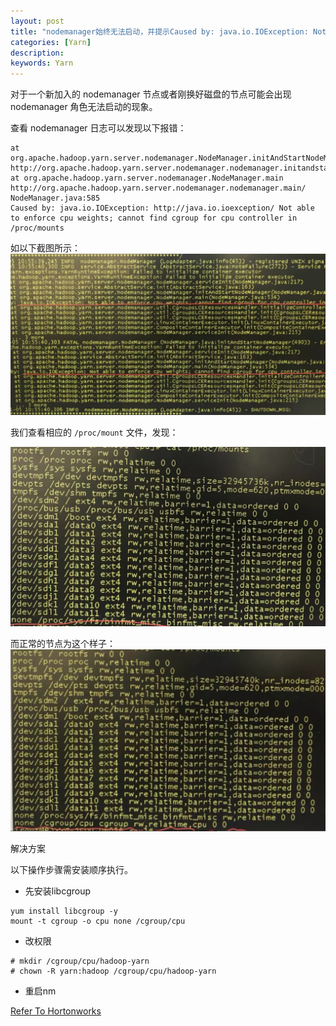 ```yaml
---
layout: post
title: "nodemanager始终无法启动，并提示Caused by: java.io.IOException: Not able to enforce cpu weights; cannot find cgroup for cpu controller in /proc/mounts"
categories: [Yarn]
description: 
keywords: Yarn
---
```


对于一个新加入的 nodemanager 节点或者刚换好磁盘的节点可能会出现 nodemanager 角色无法启动的现象。

查看 nodemanager 日志可以发现以下报错：

```vim
at org.apache.hadoop.yarn.server.nodemanager.NodeManager.initAndStartNodeManager http://org.apache.hadoop.yarn.server.nodemanager.nodemanager.initandstartnodemanager/(NodeManager.java:537 at org.apache.hadoop.yarn.server.nodemanager.NodeManager.main http://org.apache.hadoop.yarn.server.nodemanager.nodemanager.main/ NodeManager.java:585
Caused by: java.io.IOException: http://java.io.ioexception/ Not able to enforce cpu weights; cannot find cgroup for cpu controller in /proc/mounts
```

如以下截图所示：
![nm-error](/images/posts/yarn/nm-error-01.png)


我们查看相应的 `/proc/mount` 文件，发现：

![mounts-error](/images/posts/yarn/nm-error-proc-mounts-error.png)


而正常的节点为这个样子：
![mounts-error](/images/posts/yarn/nm-error-proc-mounts-right.png)

解决方案

以下操作步骤需安装顺序执行。

- 先安装libcgroup
```
yum install libcgroup -y
mount -t cgroup -o cpu none /cgroup/cpu
```

- 改权限

```
# mkdir /cgroup/cpu/hadoop-yarn
# chown -R yarn:hadoop /cgroup/cpu/hadoop-yarn
```

- 重启nm 

[Refer To Hortonworks](https://support.hortonworks.com/s/article/Not-able-to-start-the-Node-Managers-exception)
 